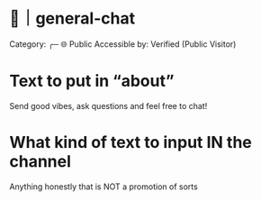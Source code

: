 # 💬｜general-chat

Category: ╭─ 🌐 Public
Accessible by: Verified (Public Visitor)

# Text to put in “about”

Send good vibes, ask questions and feel free to chat!

# What kind of text to input IN the channel

Anything honestly that is NOT a promotion of sorts